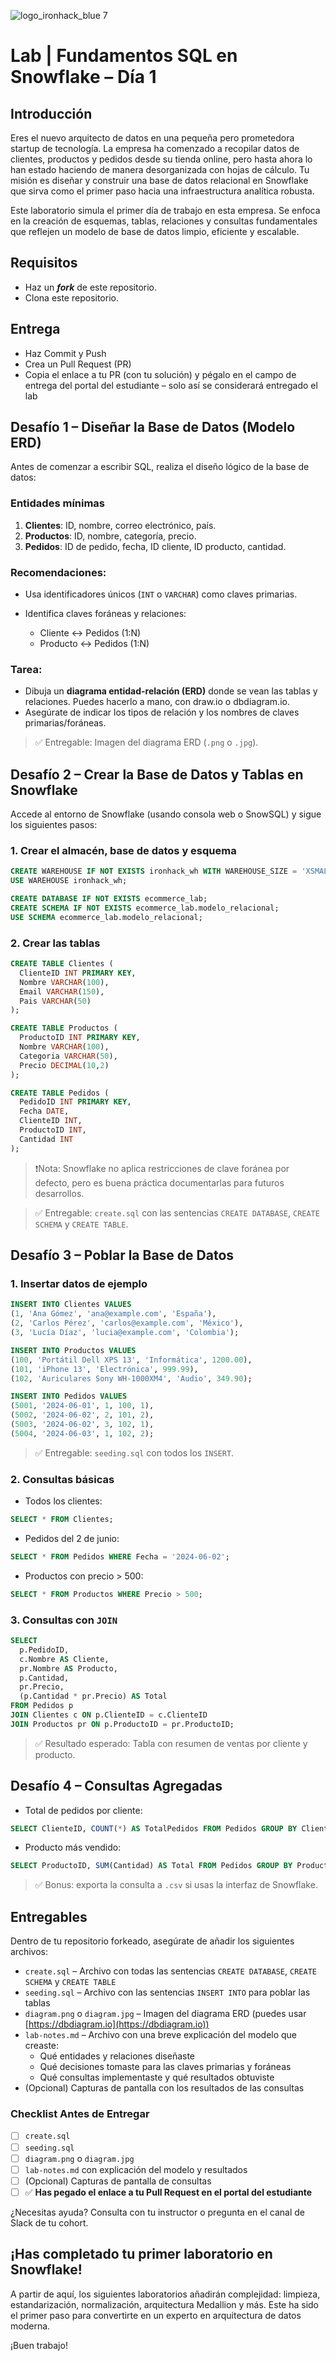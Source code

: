![logo\_ironhack\_blue 7](https://user-images.githubusercontent.com/23629340/40541063-a07a0a8a-601a-11e8-91b5-2f13e4e6b441.png)

# Lab | Fundamentos SQL en Snowflake – Día 1

## Introducción

Eres el nuevo arquitecto de datos en una pequeña pero prometedora startup de tecnología. La empresa ha comenzado a recopilar datos de clientes, productos y pedidos desde su tienda online, pero hasta ahora lo han estado haciendo de manera desorganizada con hojas de cálculo. Tu misión es diseñar y construir una base de datos relacional en Snowflake que sirva como el primer paso hacia una infraestructura analítica robusta.

Este laboratorio simula el primer día de trabajo en esta empresa. Se enfoca en la creación de esquemas, tablas, relaciones y consultas fundamentales que reflejen un modelo de base de datos limpio, eficiente y escalable.

## Requisitos

* Haz un ***fork*** de este repositorio.
* Clona este repositorio.

## Entrega

- Haz Commit y Push
- Crea un Pull Request (PR)
- Copia el enlace a tu PR (con tu solución) y pégalo en el campo de entrega del portal del estudiante – solo así se considerará entregado el lab

## Desafío 1 – Diseñar la Base de Datos (Modelo ERD)

Antes de comenzar a escribir SQL, realiza el diseño lógico de la base de datos:

### Entidades mínimas

1. **Clientes**: ID, nombre, correo electrónico, país.
2. **Productos**: ID, nombre, categoría, precio.
3. **Pedidos**: ID de pedido, fecha, ID cliente, ID producto, cantidad.

### Recomendaciones:

* Usa identificadores únicos (`INT` o `VARCHAR`) como claves primarias.
* Identifica claves foráneas y relaciones:

  * Cliente ↔ Pedidos (1\:N)
  * Producto ↔ Pedidos (1\:N)

### Tarea:

* Dibuja un **diagrama entidad-relación (ERD)** donde se vean las tablas y relaciones. Puedes hacerlo a mano, con draw\.io o dbdiagram.io.
* Asegúrate de indicar los tipos de relación y los nombres de claves primarias/foráneas.

> ✅ Entregable: Imagen del diagrama ERD (`.png` o `.jpg`).

## Desafío 2 – Crear la Base de Datos y Tablas en Snowflake

Accede al entorno de Snowflake (usando consola web o SnowSQL) y sigue los siguientes pasos:

### 1. Crear el almacén, base de datos y esquema

```sql
CREATE WAREHOUSE IF NOT EXISTS ironhack_wh WITH WAREHOUSE_SIZE = 'XSMALL' AUTO_SUSPEND = 300 AUTO_RESUME = TRUE;
USE WAREHOUSE ironhack_wh;

CREATE DATABASE IF NOT EXISTS ecommerce_lab;
CREATE SCHEMA IF NOT EXISTS ecommerce_lab.modelo_relacional;
USE SCHEMA ecommerce_lab.modelo_relacional;
```

### 2. Crear las tablas

```sql
CREATE TABLE Clientes (
  ClienteID INT PRIMARY KEY,
  Nombre VARCHAR(100),
  Email VARCHAR(150),
  Pais VARCHAR(50)
);

CREATE TABLE Productos (
  ProductoID INT PRIMARY KEY,
  Nombre VARCHAR(100),
  Categoria VARCHAR(50),
  Precio DECIMAL(10,2)
);

CREATE TABLE Pedidos (
  PedidoID INT PRIMARY KEY,
  Fecha DATE,
  ClienteID INT,
  ProductoID INT,
  Cantidad INT
);
```

> ❗Nota: Snowflake no aplica restricciones de clave foránea por defecto, pero es buena práctica documentarlas para futuros desarrollos.

> ✅ Entregable: `create.sql` con las sentencias `CREATE DATABASE`, `CREATE SCHEMA` y `CREATE TABLE`.

## Desafío 3 – Poblar la Base de Datos

### 1. Insertar datos de ejemplo

```sql
INSERT INTO Clientes VALUES
(1, 'Ana Gómez', 'ana@example.com', 'España'),
(2, 'Carlos Pérez', 'carlos@example.com', 'México'),
(3, 'Lucía Díaz', 'lucia@example.com', 'Colombia');

INSERT INTO Productos VALUES
(100, 'Portátil Dell XPS 13', 'Informática', 1200.00),
(101, 'iPhone 13', 'Electrónica', 999.99),
(102, 'Auriculares Sony WH-1000XM4', 'Audio', 349.90);

INSERT INTO Pedidos VALUES
(5001, '2024-06-01', 1, 100, 1),
(5002, '2024-06-02', 2, 101, 2),
(5003, '2024-06-02', 3, 102, 1),
(5004, '2024-06-03', 1, 102, 2);
```

> ✅ Entregable: `seeding.sql` con todos los `INSERT`.

### 2. Consultas básicas

* Todos los clientes:

```sql
SELECT * FROM Clientes;
```

* Pedidos del 2 de junio:

```sql
SELECT * FROM Pedidos WHERE Fecha = '2024-06-02';
```

* Productos con precio > 500:

```sql
SELECT * FROM Productos WHERE Precio > 500;
```

### 3. Consultas con `JOIN`

```sql
SELECT
  p.PedidoID,
  c.Nombre AS Cliente,
  pr.Nombre AS Producto,
  p.Cantidad,
  pr.Precio,
  (p.Cantidad * pr.Precio) AS Total
FROM Pedidos p
JOIN Clientes c ON p.ClienteID = c.ClienteID
JOIN Productos pr ON p.ProductoID = pr.ProductoID;
```

> ✅ Resultado esperado: Tabla con resumen de ventas por cliente y producto.

## Desafío 4 – Consultas Agregadas

* Total de pedidos por cliente:

```sql
SELECT ClienteID, COUNT(*) AS TotalPedidos FROM Pedidos GROUP BY ClienteID;
```

* Producto más vendido:

```sql
SELECT ProductoID, SUM(Cantidad) AS Total FROM Pedidos GROUP BY ProductoID ORDER BY Total DESC LIMIT 1;
```

> ✅ Bonus: exporta la consulta a `.csv` si usas la interfaz de Snowflake.

<!-- ## Entregables

* `create.sql`: archivo con todas las sentencias de creación de esquema y tablas.
* `seeding.sql`: archivo con los `INSERT INTO`.
* Diagrama ERD como imagen (`.png`, `.jpg`).
* Capturas de pantalla de las consultas y resultados (opcional).

## Entrega

1. Crea una carpeta con el nombre `lab-sql-dia1`.
2. Añade tus archivos `create.sql`, `seeding.sql`, el diagrama y capturas.
3. Súbelo a tu repositorio personal de GitHub.
4. Crea una `pull request` hacia el repositorio de clase.
5. En el título de la PR usa el formato: `[lab-sql-dia1] Tu Nombre`. -->

## Entregables

Dentro de tu repositorio forkeado, asegúrate de añadir los siguientes archivos:

* `create.sql` – Archivo con todas las sentencias `CREATE DATABASE`, `CREATE SCHEMA` y `CREATE TABLE`
* `seeding.sql` – Archivo con las sentencias `INSERT INTO` para poblar las tablas
* `diagram.png` o `diagram.jpg` – Imagen del diagrama ERD (puedes usar [https://dbdiagram.io](https://dbdiagram.io))
* `lab-notes.md` – Archivo con una breve explicación del modelo que creaste:
  * Qué entidades y relaciones diseñaste
  * Qué decisiones tomaste para las claves primarias y foráneas
  * Qué consultas implementaste y qué resultados obtuviste
* (Opcional) Capturas de pantalla con los resultados de las consultas

### Checklist Antes de Entregar

* [ ] `create.sql`
* [ ] `seeding.sql`
* [ ] `diagram.png` o `diagram.jpg`
* [ ] `lab-notes.md` con explicación del modelo y resultados
* [ ] (Opcional) Capturas de pantalla de consultas
* [ ] ✅ **Has pegado el enlace a tu Pull Request en el portal del estudiante**

¿Necesitas ayuda? Consulta con tu instructor o pregunta en el canal de Slack de tu cohort.

## ¡Has completado tu primer laboratorio en Snowflake!

A partir de aquí, los siguientes laboratorios añadirán complejidad: limpieza, estandarización, normalización, arquitectura Medallion y más. Este ha sido el primer paso para convertirte en un experto en arquitectura de datos moderna.

¡Buen trabajo!